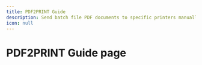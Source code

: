```yaml
---
title: PDF2PRINT Guide
description: Send batch file PDF documents to specific printers manually or with command prompt
icon: null
---
```


# PDF2PRINT Guide page
